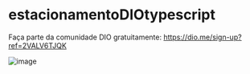 # estacionamentoDIOtypescript

Faça parte da comunidade DIO gratuitamente: https://dio.me/sign-up?ref=2VALV6TJQK

![image](https://user-images.githubusercontent.com/97065934/176329830-f5d12de0-1716-4bc0-a795-236a0f5ea45c.png)
